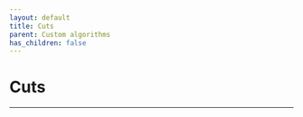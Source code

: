 ```yaml
---
layout: default
title: Cuts
parent: Custom algorithms
has_children: false
---
```


# Cuts
--------


